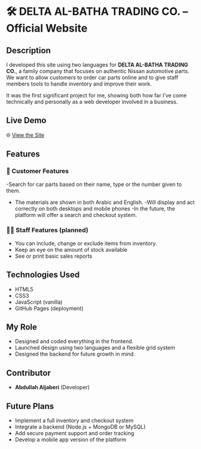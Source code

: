 # 🛠️ DELTA AL-BATHA TRADING CO. – Official Website

## Description
I developed this site using two languages for **DELTA AL-BATHA TRADING CO.**, a family company that focuses on authentic Nissan automotive parts. We want to allow customers to order car parts online and to give staff members tools to handle inventory and improve their work.

It was the first significant project for me, showing both how far I’ve come technically and personally as a web developer involved in a business.

## Live Demo  
🌐 [View the Site](https://abdullahaljaberi.github.io/DBP/)

## Features

### 👤 Customer Features
-Search for car parts based on their name, type or the number given to them.
- The materials are shown in both Arabic and English.
-Will display and act correctly on both desktops and mobile phones
-In the future, the platform will offer a search and checkout system.

### 👨‍🔧 Staff Features (planned)
- You can include, change or exclude items from inventory.
- Keep an eye on the amount of stock available
- See or print basic sales reports

## Technologies Used
- HTML5
- CSS3
- JavaScript (vanilla)
- GitHub Pages (deployment)

## My Role
- Designed and coded everything in the frontend.
- Launched design using two languages and a flexible grid system
- Designed the backend for future growth in mind.

## Contributor
- **Abdullah Aljaberi** (Developer)

## Future Plans
- Implement a full inventory and checkout system
- Integrate a backend (Node.js + MongoDB or MySQL)
- Add secure payment support and order tracking
- Develop a mobile app version of the platform
